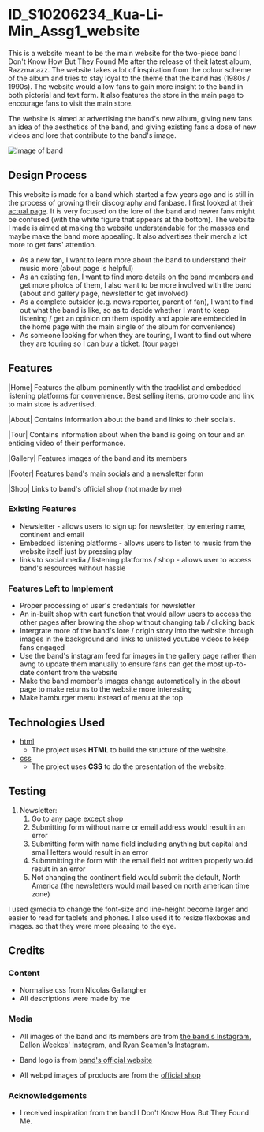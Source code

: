 # ID_S10206234_Kua-Li-Min_Assg1_website

This is a website meant to be the main website for the two-piece band I Don't Know How But They Found Me after the release of theit latest album, Razzmatazz. The website takes a lot of inspiration from the colour scheme of the album and tries to stay loyal to the theme that the band has (1980s / 1990s). The website would allow fans to gain more insight to the band in both pictorial and text form. It also features the store in the main page to encourage fans to visit the main store.

The website is aimed at advertising the band's new album, giving new fans an idea of the aesthetics of the band, and giving existing fans a dose of new videos and lore that contribute to the band's image.

![image of band](https://i.pinimg.com/736x/12/6e/53/126e53967a1b0ee97a11ea71bb8e0cd9.jpg)
 
## Design Process
This website is made for a band which started a few years ago and is still in the process of growing their discography and fanbase. I first looked at their [actual page](https://idkhow.com/). It is very focused on the lore of the band and newer fans might be confused (with the white figure that appears at the bottom). The website I made is aimed at making the website understandable for the masses and maybe make the band more appealing. It also advertises their merch a lot more to get fans' attention.

- As a new fan, I want to learn more about the band to understand their music more (about page is helpful)
- As an existing fan, I want to find more details on the band members and get more photos of them, I also want to be more involved with the band (about and gallery page, newsletter to get involved)
- As a complete outsider (e.g. news reporter, parent of fan), I want to find out what the band is like, so as to decide whether I want to keep listening / get an opinion on them (spotify and apple are embedded in the home page with the main single of the album for convenience)
- As someone looking for when they are touring, I want to find out where they are touring so I can buy a ticket. (tour page)
## Features

|Home| Features the album pominently with the tracklist and embedded listening platforms for convenience. Best selling items, promo code and link to main store is advertised.

|About| Contains information about the band and links to their socials.

|Tour| Contains information about when the band is going on tour and an enticing video of their performance.

|Gallery| Features images of the band and its members

|Footer| Features band's main socials and a newsletter form
 
|Shop| Links to band's official shop (not made by me)
### Existing Features
- Newsletter - allows users to sign up for newsletter, by entering name, continent and email
- Embedded listening platforms - allows users to listen to music from the website itself just by pressing play
- links to social media / listening platforms / shop - allows user to access band's resources without hassle

### Features Left to Implement
- Proper processing of user's credentials for newsletter
- An in-built shop with cart function that would allow users to access the other pages after browing the shop without changing tab / clicking back
- Intergrate more of the band's lore / origin story into the website through images in the background and links to unlisted youtube videos to keep fans engaged
- Use the band's instagram feed for images in the gallery page rather than avng to update them manually to ensure fans can get the most up-to-date content from the website
- Make the band member's images change automatically in the about page to make returns to the website more interesting
- Make hamburger menu instead of menu at the top
## Technologies Used
- [html](https://html.spec.whatwg.org/)
    - The project uses **HTML** to build the structure of the website.
- [css](https://www.w3.org/TR/CSS2/)
    - The project uses **CSS** to do the presentation of the website.


## Testing
1. Newsletter:
    1. Go to any page except shop
    2. Submitting form without name or email address would result in an error
    3. Submitting form with name field including anything but capital and small letters would result in an error
    4. Submmitting the form with the email field not written properly would result in an error
    5. Not changing the continent field would submit the default, North America (the newsletters would mail based on north american time zone)

I used @media to change the font-size and line-height become larger and easier to read for tablets and phones. I also used it to resize flexboxes and images. so that they were more pleasing to the eye.

## Credits
### Content
- Normalise.css from Nicolas Gallangher
- All descriptions were made by me

### Media
- All images of the band and its members are from [the band's Instagram](https://www.instagram.com/idkhow/?hl=en), [Dallon Weekes' Instagram](https://www.instagram.com/dallonweekes/), and [Ryan Seaman's Instagram](https://www.instagram.com/ryanseaman/).

- Band logo is from [band's official website](https://idkhow.com/)

- All webpd images of products are from the [official shop](https://shop.idkhow.com/)

### Acknowledgements

- I received inspiration from the band I Don't Know How But They Found Me.